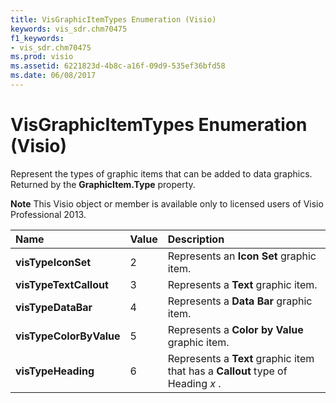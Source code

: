 ```yaml
---
title: VisGraphicItemTypes Enumeration (Visio)
keywords: vis_sdr.chm70475
f1_keywords:
- vis_sdr.chm70475
ms.prod: visio
ms.assetid: 6221823d-4b8c-a16f-09d9-535ef36bfd58
ms.date: 06/08/2017
---
```



# VisGraphicItemTypes Enumeration (Visio)

Represent the types of graphic items that can be added to data graphics. Returned by the  **GraphicItem.Type** property.


 **Note**  This Visio object or member is available only to licensed users of Visio Professional 2013.



|**Name**|**Value**|**Description**|
|:-----|:-----|:-----|
| **visTypeIconSet**|2|Represents an  **Icon Set** graphic item.|
| **visTypeTextCallout**|3|Represents a  **Text** graphic item.|
| **visTypeDataBar**|4|Represents a  **Data Bar** graphic item.|
| **visTypeColorByValue**|5|Represents a  **Color by Value** graphic item.|
| **visTypeHeading**|6|Represents a  **Text** graphic item that has a **Callout** type of Heading _x_ .|


